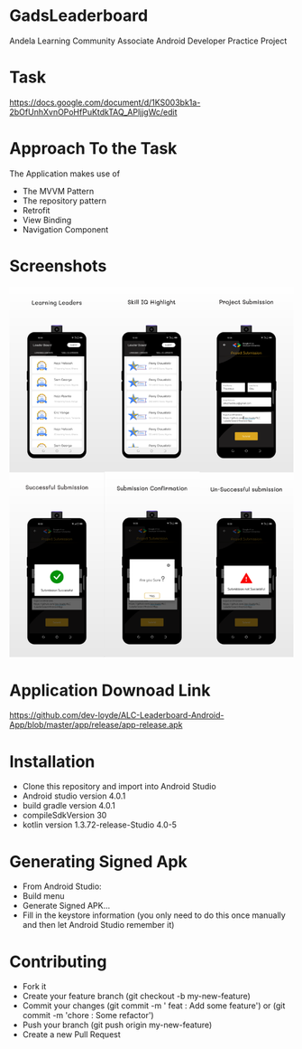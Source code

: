# GadsLeaderboard
Andela Learning Community Associate Android Developer Practice Project

# Task 
https://docs.google.com/document/d/1KS003bk1a-2bOfUnhXvnOPoHfPuKtdkTAQ_APljjgWc/edit

# Approach To the Task
The Application makes use of 
- The MVVM Pattern
- The repository pattern 
- Retrofit 
- View Binding
- Navigation Component 



# Screenshots 
![Pattern](screenshots/gads-leaderboard.png)

# Application Downoad Link 
https://github.com/dev-loyde/ALC-Leaderboard-Android-App/blob/master/app/release/app-release.apk

# Installation
- Clone this repository and import into Android Studio
- Android studio version 4.0.1
- build gradle version 4.0.1
- compileSdkVersion 30
- kotlin version 1.3.72-release-Studio 4.0-5

# Generating Signed Apk 
- From Android Studio:
- Build menu
- Generate Signed APK...
- Fill in the keystore information (you only need to do this once manually and then let Android Studio remember it)

# Contributing 
- Fork it
- Create your feature branch (git checkout -b my-new-feature)
- Commit your changes (git commit -m ' feat : Add some feature') or (git commit -m 'chore : Some refactor')
- Push your branch (git push origin my-new-feature)
- Create a new Pull Request

